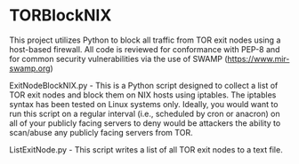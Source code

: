 # TORBlockNIX
This project utilizes Python to block all traffic from TOR exit nodes using
a host-based firewall.  All code is reviewed for conformance with PEP-8 and
for common security vulnerabilities via the use of SWAMP 
(https://www.mir-swamp.org)

ExitNodeBlockNIX.py - This is a Python script designed to collect a list of
TOR exit nodes and block them on NIX hosts using iptables. The iptables
syntax has been tested on Linux systems only.  Ideally, you would want to
run this script on a regular interval (i.e., scheduled by cron or anacron)
on all of your publicly facing servers to deny would be attackers the
ability to scan/abuse any publicly facing servers from TOR.

ListExitNode.py - This script writes a list of all TOR exit nodes to a text
file.
